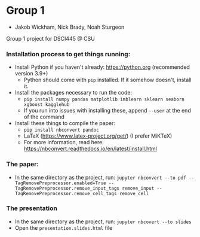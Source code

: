 # Group 1
* Jakob Wickham, Nick Brady, Noah Sturgeon

Group 1 project for DSCI445 @ CSU

### Installation process to get things running:
* Install Python if you haven't already: https://python.org (recommended version 3.9+)
    * Python should come with `pip` installed. If it somehow doesn't, install it.
* Install the packages necessary to run the code:
    * `pip install numpy pandas matplotlib imblearn sklearn seaborn xgboost kagglehub`
    * If you run into issues with installing these, append `--user` at the end of the command
* Install these things to compile the paper:
    * `pip install nbconvert pandoc`
    * LaTeX (https://www.latex-project.org/get/) (I prefer MiKTeX)
    * For more information, read here: https://nbconvert.readthedocs.io/en/latest/install.html

### The paper:
* In the same directory as the project, run: `jupyter nbconvert --to pdf --TagRemovePreprocessor.enabled=True --TagRemovePreprocessor.remove_input_tags remove_input --TagRemovePreprocessor.remove_cell_tags remove_cell`

### The presentation
* In the same directory as the project, run: `jupyter nbcovert --to slides`
* Open the `presentation.slides.html` file